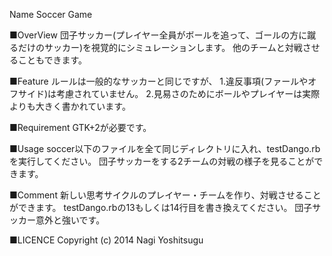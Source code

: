 Name
Soccer Game

■OverView
団子サッカー(プレイヤー全員がボールを追って、ゴールの方に蹴るだけのサッカー)を視覚的にシミュレーションします。
他のチームと対戦させることもできます。

■Feature
ルールは一般的なサッカーと同じですが、
1.違反事項(ファールやオフサイド)は考慮されていません。
2.見易さのためにボールやプレイヤーは実際よりも大きく書かれています。

■Requirement
GTK+2が必要です。

■Usage
soccer以下のファイルを全て同じディレクトリに入れ、testDango.rbを実行してください。
団子サッカーをする2チームの対戦の様子を見ることができます。

■Comment
新しい思考サイクルのプレイヤー・チームを作り、対戦させることができます。
testDango.rbの13もしくは14行目を書き換えてください。
団子サッカー意外と強いです。

■LICENCE
Copyright (c) 2014 Nagi Yoshitsugu
